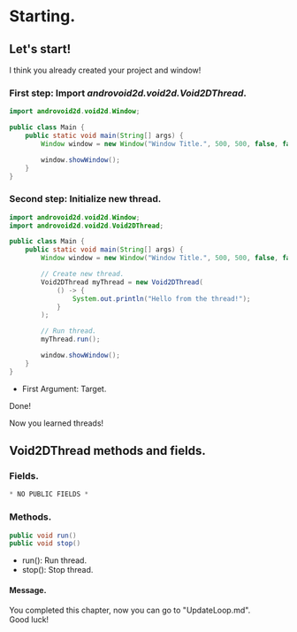 # Starting.
## Let's start!
I think you already created your project and window!

### First step: Import *androvoid2d.void2d.Void2DThread*.

```java
import androvoid2d.void2d.Window;

public class Main {
    public static void main(String[] args) {
        Window window = new Window("Window Title.", 500, 500, false, false);

        window.showWindow();
    }
}
```

### Second step: Initialize new thread.

```java
import androvoid2d.void2d.Window;
import androvoid2d.void2d.Void2DThread;

public class Main {
    public static void main(String[] args) {
        Window window = new Window("Window Title.", 500, 500, false, false);

        // Create new thread.
        Void2DThread myThread = new Void2DThread(
            () -> {
                System.out.println("Hello from the thread!");
            }
        );

        // Run thread.
        myThread.run();

        window.showWindow();
    }
}
```

- First Argument: Target.

Done!

Now you learned threads!

## Void2DThread methods and fields.
### Fields.
```java
* NO PUBLIC FIELDS *
```

### Methods.
```java
public void run()
public void stop()
```

- run(): Run thread.
- stop(): Stop thread.

#### Message.
You completed this chapter, now you can go to "UpdateLoop.md".
<br>Good luck!
